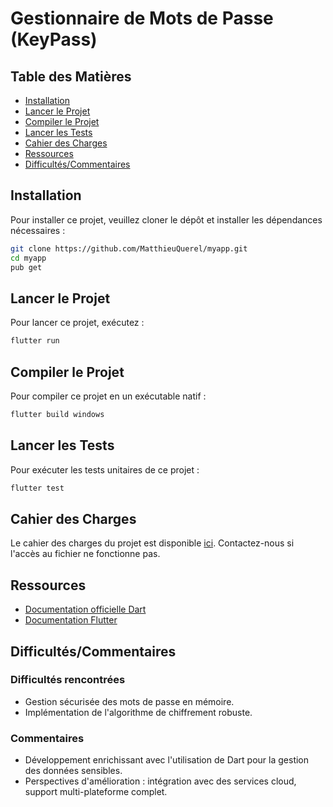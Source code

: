 # Gestionnaire de Mots de Passe (KeyPass)

## Table des Matières
- [Installation](#installation)
- [Lancer le Projet](#lancer-le-projet)
- [Compiler le Projet](#compiler-le-projet)
- [Lancer les Tests](#lancer-les-tests)
- [Cahier des Charges](#cahier-des-charges)
- [Ressources](#ressources)
- [Difficultés/Commentaires](#difficultéscommentaires)

## Installation

Pour installer ce projet, veuillez cloner le dépôt et installer les dépendances nécessaires :

```bash
git clone https://github.com/MatthieuQuerel/myapp.git
cd myapp
pub get
```


## Lancer le Projet

Pour lancer ce projet, exécutez :

```bash
flutter run
```

## Compiler le Projet

Pour compiler ce projet en un exécutable natif :

```bash
flutter build windows
```

## Lancer les Tests

Pour exécuter les tests unitaires de ce projet :

```bash
flutter test
```

## Cahier des Charges

Le cahier des charges du projet est disponible [ici](https://docs.google.com/document/d/1ApCcHjifv4EpK6zQDDIZYecbO4Yh7kyMZ8yoFnFwC2A/edit). Contactez-nous si l'accès au fichier ne fonctionne pas.

## Ressources

- [Documentation officielle Dart](https://dart.dev)
- [Documentation Flutter](https://flutter.dev)

## Difficultés/Commentaires

### Difficultés rencontrées
- Gestion sécurisée des mots de passe en mémoire.
- Implémentation de l'algorithme de chiffrement robuste.

### Commentaires
- Développement enrichissant avec l'utilisation de Dart pour la gestion des données sensibles.
- Perspectives d'amélioration : intégration avec des services cloud, support multi-plateforme complet.

